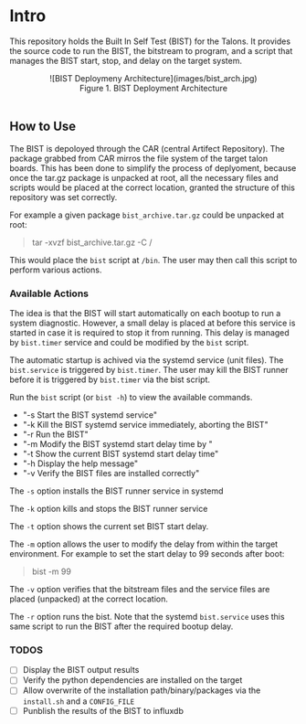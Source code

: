 # Intro

This repository holds the Built In Self Test (BIST) for the Talons. It provides the source code to run the BIST, the bitstream to program, and a script that manages the BIST start, stop, and delay on the target system.

<div align="center">
![BIST Deploymeny Architecture](images/bist_arch.jpg)<br>
Figure 1. BIST Deployment Architecture</div><br>

## How to Use

The BIST is depoloyed through the CAR (central Artifect Repository). The package grabbed from CAR mirros the file system of the target talon boards. This has been done to simplify the process of deplyoment, because once the tar.gz package is unpacked at root, all the necessary files and scripts would be placed at the correct location, granted the structure of this repository was set correctly.

For example a given package `bist_archive.tar.gz` could be unpacked at root:
>tar -xvzf bist_archive.tar.gz -C /

This would place the `bist` script at `/bin`. The user may then call this script to perform various actions.

### Available Actions

The idea is that the BIST will start automatically on each bootup to run a system diagnostic. However, a small delay is placed at before this service is started in case it is required to stop it from running. This delay is managed by `bist.timer` service and could be modified by the `bist` script.

The automatic startup is achived via the systemd service (unit files). The `bist.service` is triggered by `bist.timer`. The user may kill the BIST runner before it is triggered by `bist.timer` via the bist script.

Run the `bist` script (or `bist -h`) to view the available commands.

- "-s             Start the BIST systemd service"
- "-k             Kill the BIST systemd service immediately, aborting the BIST"
- "-r             Run the BIST"
- "-m <time>      Modify the BIST systemd start delay time by <time>"
- "-t             Show the current BIST systemd start delay time"
- "-h             Display the help message"
- "-v             Verify the BIST files are installed correctly"

The `-s` option installs the BIST runner service in systemd

The `-k` option kills and stops the BIST runner service 

The `-t` option shows the current set BIST start delay.

The `-m` option allows the user to modify the delay from within the target environment.
For example to set the start delay to 99 seconds after boot:
> bist -m 99

The `-v` option verifies that the bitstream files and the service files are placed (unpacked) at the correct location.

The `-r` option runs the bist. Note that the systemd `bist.service` uses this same script to run the BIST after the required bootup delay.

### TODOS
- [ ] Display the BIST output results
- [ ] Verify the python dependencies are installed on the target
- [ ] Allow overwrite of the installation path/binary/packages via the `install.sh` and a `CONFIG_FILE`
- [ ] Punblish the results of the BIST to influxdb
